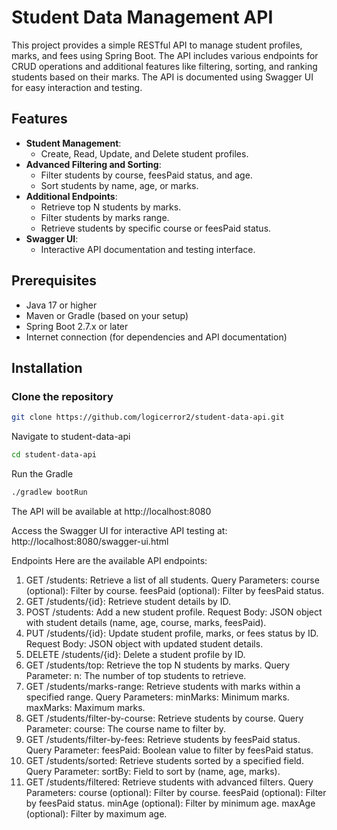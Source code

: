 # Student Data Management API

This project provides a simple RESTful API to manage student profiles, marks, and fees using Spring Boot. The API includes various endpoints for CRUD operations and additional features like filtering, sorting, and ranking students based on their marks. The API is documented using Swagger UI for easy interaction and testing.

## Features
- **Student Management**: 
  - Create, Read, Update, and Delete student profiles.
- **Advanced Filtering and Sorting**: 
  - Filter students by course, feesPaid status, and age.
  - Sort students by name, age, or marks.
- **Additional Endpoints**:
  - Retrieve top N students by marks.
  - Filter students by marks range.
  - Retrieve students by specific course or feesPaid status.
- **Swagger UI**: 
  - Interactive API documentation and testing interface.

## Prerequisites

- Java 17 or higher
- Maven or Gradle (based on your setup)
- Spring Boot 2.7.x or later
- Internet connection (for dependencies and API documentation)

## Installation

### Clone the repository
```bash
git clone https://github.com/logicerror2/student-data-api.git
```
Navigate to student-data-api
```bash
cd student-data-api
```

Run the Gradle
```bash
./gradlew bootRun
```

The API will be available at http://localhost:8080

Access the Swagger UI for interactive API testing at: http://localhost:8080/swagger-ui.html

Endpoints
Here are the available API endpoints:

1. GET /students: Retrieve a list of all students.
Query Parameters:
course (optional): Filter by course.
feesPaid (optional): Filter by feesPaid status.
2. GET /students/{id}: Retrieve student details by ID.
3. POST /students: Add a new student profile.
Request Body: JSON object with student details (name, age, course, marks, feesPaid).
4. PUT /students/{id}: Update student profile, marks, or fees status by ID.
Request Body: JSON object with updated student details.
5. DELETE /students/{id}: Delete a student profile by ID.
6. GET /students/top: Retrieve the top N students by marks.
Query Parameter:
n: The number of top students to retrieve.
7. GET /students/marks-range: Retrieve students with marks within a specified range.
Query Parameters:
minMarks: Minimum marks.
maxMarks: Maximum marks.
8. GET /students/filter-by-course: Retrieve students by course.
Query Parameter:
course: The course name to filter by.
9. GET /students/filter-by-fees: Retrieve students by feesPaid status.
Query Parameter:
feesPaid: Boolean value to filter by feesPaid status.
10. GET /students/sorted: Retrieve students sorted by a specified field.
Query Parameter:
sortBy: Field to sort by (name, age, marks).
11. GET /students/filtered: Retrieve students with advanced filters.
Query Parameters:
course (optional): Filter by course.
feesPaid (optional): Filter by feesPaid status.
minAge (optional): Filter by minimum age.
maxAge (optional): Filter by maximum age.


